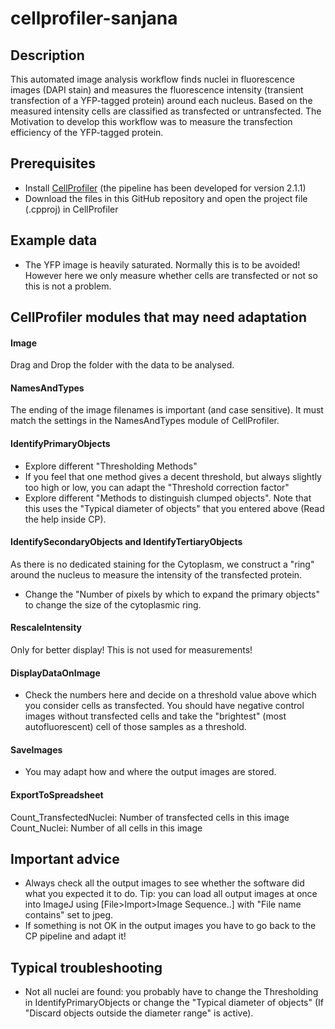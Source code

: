# cellprofiler-sanjana

## Description

This automated image analysis workflow finds nuclei in fluorescence images (DAPI stain) and measures the fluorescence intensity (transient transfection of a YFP-tagged protein) around each nucleus. Based on the measured intensity cells are classified as transfected or untransfected. The Motivation to develop this workflow was to measure the transfection efficiency of the YFP-tagged protein.


## Prerequisites

- Install [CellProfiler](http://www.cellprofiler.org/) (the pipeline has been developed for version 2.1.1)
- Download the files in this GitHub repository and open the project file (.cpproj) in CellProfiler


## Example data

- The YFP image is heavily saturated. Normally this is to be avoided! However here we only measure whether cells are transfected or not so this is not a problem.


## CellProfiler modules that may need adaptation

#### Image 

Drag and Drop the folder with the data to be analysed.


#### NamesAndTypes 

The ending of the image filenames is important (and case sensitive). It must match the settings in the NamesAndTypes module of CellProfiler.

#### IdentifyPrimaryObjects

- Explore different "Thresholding Methods"
- If you feel that one method gives a decent threshold, but always slightly too high or low, you can adapt the "Threshold correction factor"
- Explore different "Methods to distinguish clumped objects". Note that this uses the "Typical diameter of objects" that you entered above (Read the help inside CP).

#### IdentifySecondaryObjects and IdentifyTertiaryObjects

As there is no dedicated staining for the Cytoplasm, we construct a "ring" around the nucleus to measure the intensity of the transfected protein.

- Change the "Number of pixels by which to expand the primary objects" to change the size of the cytoplasmic ring.

#### RescaleIntensity

Only for better display! This is not used for measurements!


#### DisplayDataOnImage

- Check the numbers here and decide on a threshold value above which you consider cells as transfected. You should have negative control images without transfected cells and take the "brightest" (most autofluorescent) cell of those samples as a threshold.


#### SaveImages

- You may adapt how and where the output images are stored.


#### ExportToSpreadsheet

Count_TransfectedNuclei: Number of transfected cells in this image
Count_Nuclei: Number of all cells in this image


## Important advice

- Always check all the output images to see whether the software did what you expected it to do. Tip: you can load all output images at once into ImageJ using [File>Import>Image Sequence..] with "File name contains" set to jpeg.
- If something is not OK in the output images you have to go back to the CP pipeline and adapt it!

## Typical troubleshooting 

- Not all nuclei are found: you probably have to change the Thresholding in IdentifyPrimaryObjects or change the "Typical diameter of objects" (If "Discard objects outside the diameter range" is active).
